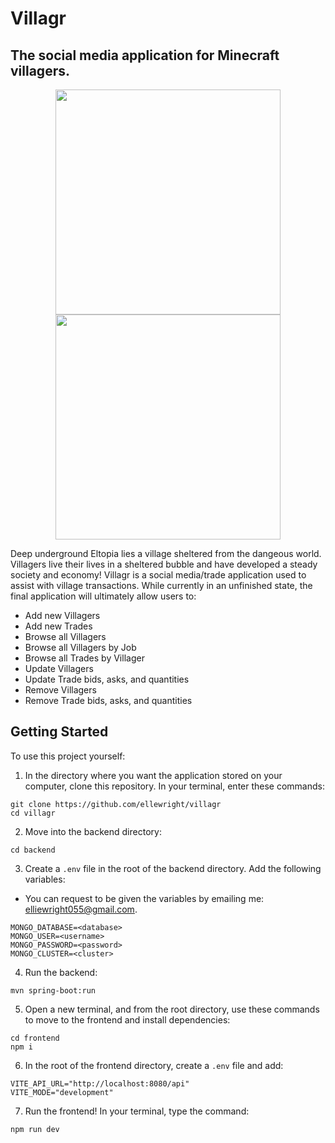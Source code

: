 # Villagr
## The social media application for Minecraft villagers.

<p align="center">
  <img src="https://github.com/user-attachments/assets/8eb68e18-34ad-404d-828b-307941827fc8" width="360" />
  <img src="https://github.com/user-attachments/assets/866831a3-86d9-4a70-8e66-2ab9b1e63add" width="360" />
</p>

Deep underground Eltopia lies a village sheltered from the dangeous world. Villagers live their lives in a sheltered bubble and have developed a steady society and economy! Villagr is a social media/trade application used to assist with village transactions. While currently in an unfinished state, the final application will ultimately allow users to:

* Add new Villagers
* Add new Trades
* Browse all Villagers
* Browse all Villagers by Job
* Browse all Trades by Villager
* Update Villagers
* Update Trade bids, asks, and quantities
* Remove Villagers
* Remove Trade bids, asks, and quantities

## Getting Started

To use this project yourself:

1. In the directory where you want the application stored on your computer, clone this repository. In your terminal, enter these commands:

```
git clone https://github.com/ellewright/villagr
cd villagr
```

2. Move into the backend directory:

```
cd backend
```

3. Create a `.env` file in the root of the backend directory. Add the following variables:

* You can request to be given the variables by emailing me: <a href="mailto:elliewright055@gmail.com">elliewright055@gmail.com</a>.

```
MONGO_DATABASE=<database>
MONGO_USER=<username>
MONGO_PASSWORD=<password>
MONGO_CLUSTER=<cluster>
```

4. Run the backend:

```
mvn spring-boot:run
```

5. Open a new terminal, and from the root directory, use these commands to move to the frontend and install dependencies:

```
cd frontend
npm i
```

6. In the root of the frontend directory, create a `.env` file and add:

```
VITE_API_URL="http://localhost:8080/api"
VITE_MODE="development"
```

7. Run the frontend! In your terminal, type the command:

```
npm run dev
```
